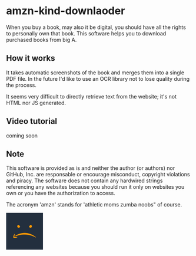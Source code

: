 # amzn-kind-downlaoder
When you buy a book, may also it be digital, you should have all the rights to personally own that book. This software helps you to download purchased books from big A.


## How it works
It takes automatic screenshots of the book and merges them into a single PDF file. In the future I'd like to use an OCR library not to lose quality during the process.

It seems very difficult to directly retrieve text from the website; it's not HTML nor JS generated. 

## Video tutorial
coming soon

## Note
This software is provided as is and neither the author (or authors) nor GitHub, Inc. are responsable or encourage misconduct, copyright violations and piracy.
The software does not contain any hardwired strings referencing any websites because you should run it only on websites you own or you have the authorization to access.

The acronym 'amzn' stands for 'athletic moms zumba noobs" of course.

<img src="/images/logo.png" alt="Logo" height="100" width="100"/>


